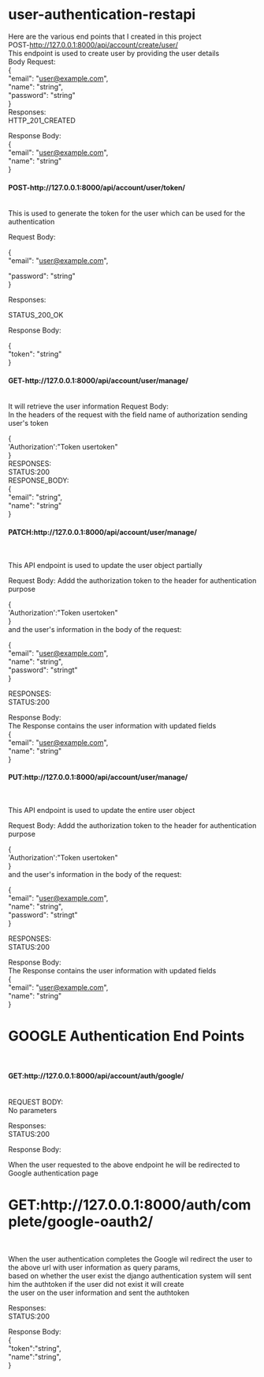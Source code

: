 # user-authentication-restapi
Here are the various end points that I created in this project<br>
POST-http://127.0.0.1:8000/api/account/create/user/<br>
This endpoint is used to create user by providing the user details<br>
Body Request:<br>
{<br>
  "email": "user@example.com",<br>
  "name": "string",<br>
  "password": "string"<br>
}<br>
Responses:<br>
HTTP_201_CREATED<br>

Response Body:<br>
{<br>
  "email": "user@example.com",<br>
  "name": "string"<br>
}<br>


<h4>POST-http://127.0.0.1:8000/api/account/user/token/</h4><br>
This is used to generate the token for the user which can be used for the authentication<br>

Request Body:<br>

{<br>
  "email": "user@example.com",<br>
  
  "password": "string"<br>
}<br>

Responses:<br>

STATUS_200_OK<br>

Response Body:<br>

{<br>
    "token": "string"<br>
}<br>


<h4>GET-http://127.0.0.1:8000/api/account/user/manage/</h4><br>
It will retrieve the user information 
Request Body:<br>
In the headers of the request with the field name of authorization sending user's token<br>

{<br>
'Authorization':"Token usertoken"<br>
}<br>
RESPONSES:<br>
STATUS:200<br>
RESPONSE_BODY:<br>
{<br>
    "email": "string",<br>
    "name": "string"<br>
}<br>

<h4>PATCH:http://127.0.0.1:8000/api/account/user/manage/</h4><br>

This API endpoint is used to update the user object partially<br>

Request Body:
Addd the authorization token to the header for authentication purpose<br>

{<br>
'Authorization':"Token usertoken"<br>
}<br>
and the user's information in the body of the request:<br>

{<br>
  "email": "user@example.com",<br>
  "name": "string",<br>
  "password": "stringt"<br>
}<br>

RESPONSES:<br>
STATUS:200<br>

Response Body:<br>
The Response contains the user information with updated fields<br>
{<br>
  "email": "user@example.com",<br>
  "name": "string"<br>
}<br>


<h4>PUT:http://127.0.0.1:8000/api/account/user/manage/</h4><br>

This API endpoint is used to update the entire user object<br>

Request Body:
Addd the authorization token to the header for authentication purpose<br>

{<br>
'Authorization':"Token usertoken"<br>
}<br>
and the user's information in the body of the request:<br>

{<br>
  "email": "user@example.com",<br>
  "name": "string",<br>
  "password": "stringt"<br>
}<br>

RESPONSES:<br>
STATUS:200<br>

Response Body:<br>
The Response contains the user information with updated fields<br>
{<br>
  "email": "user@example.com",<br>
  "name": "string"<br>
}<br>

<h1>GOOGLE Authentication End Points</h1><br>
<h4>GET:http://127.0.0.1:8000/api/account/auth/google/</h4><br>
REQUEST BODY:<br>
No parameters<br>

Responses:<br>
STATUS:200<br>

Response Body:<br>

When the user requested to the above endpoint he will be redirected to Google authentication page<br>


<h1>GET:http://127.0.0.1:8000/auth/complete/google-oauth2/</h1><br>

When the user authentication completes the Google wil redirect the user to the above url with user information as query params,<br>
based on whether the user exist the django authentication system will sent him the authtoken if the user did not exist it will create<br>
the user on the user information and sent the authtoken<br>

Responses:<br>
STATUS:200<br>

Response Body:<br>
{<br>
"token":"string",<br>
"name":"string",<br>
}<br>





















